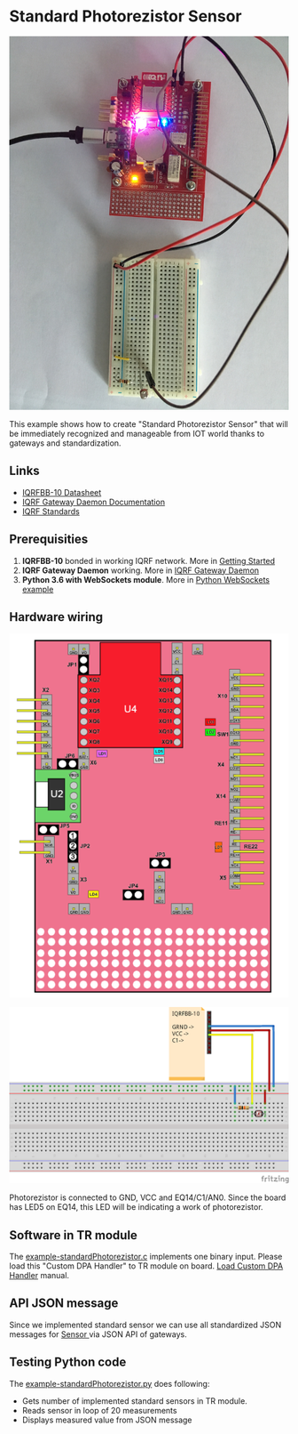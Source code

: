 # Standard Photorezistor Sensor

![](example-standardPhotorezistor.jpg)

This example shows how to create "Standard Photorezistor Sensor" that will be immediately recognized and manageable from IOT world thanks to gateways and standardization.

## Links

* [IQRFBB-10 Datasheet](../../IQRFBB10-Datasheet.md)
* [IQRF Gateway Daemon Documentation](https://docs.iqrfsdk.org/iqrf-gateway-daemon/index.html)
* [IQRF Standards](https://www.iqrfalliance.org/techDocs/)

## Prerequisities

1. **IQRFBB-10** bonded in working IQRF network. More in [Getting Started](../../README.md)
2. **IQRF Gateway Daemon** working. More in [IQRF Gateway Daemon](../../IqrfGatewayDaemon.md)
3. **Python 3.6 with WebSockets module**. More in [Python WebSockets example](../../IqrfGatewayDaemon.md#python-websocket-example)

## Hardware wiring

![](../../files/datasheet/layout.png)

![](example-standardPhotorezistor_bb.png)

Photorezistor is connected to GND, VCC and EQ14/C1/AN0. Since the board has LED5 on EQ14, this LED will be indicating a work of photorezistor.

## Software in TR module

The [example-standardPhotorezistor.c](example-standardPhotorezistor) implements one binary input.
Please load this "Custom DPA Handler" to TR module on board. [Load Custom DPA Handler](../../SetupIqrfNetwork.md#load-custom-dpa-handler) manual.

## API JSON message

Since we implemented standard sensor we can use all standardized JSON messages for [Sensor ](https://docs.iqrfsdk.org/iqrf-gateway-daemon/api.html#sensor) via JSON API of gateways.

## Testing Python code

The [example-standardPhotorezistor.py](example-standardPhotorezistor.py) does following:

- Gets number of implemented standard sensors in TR module.
- Reads sensor in loop of 20 measurements
- Displays measured value from JSON message
